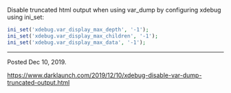 Disable truncated html output when using var_dump by configuring xdebug using ini_set:

```php
ini_set('xdebug.var_display_max_depth', '-1');
ini_set('xdebug.var_display_max_children', '-1');
ini_set('xdebug.var_display_max_data', '-1');
```

---

Posted Dec 10, 2019.

https://www.darklaunch.com/2019/12/10/xdebug-disable-var-dump-truncated-output.html